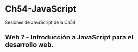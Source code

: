 # Ch54-JavaScript
Sesiones de JavaScript de la Ch54

## Web 7 - Introducción a JavaScript para el desarrollo web.
